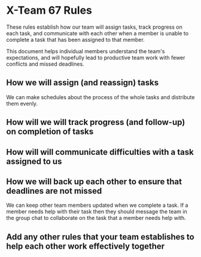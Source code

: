 # X-Team 67 Rules

These rules establish how our team will assign tasks,
track progress on each task, and communicate with each other 
when a member is unable to complete a task that has been assigned to that member.

This document helps individual members understand the team's expectations,
and will hopefully lead to productive team work with fewer conflicts
and missed deadlines.

## How we will assign (and reassign) tasks
We can make schedules about the process of the whole tasks and distribute them evenly.


## How will we will track progress (and follow-up) on completion of tasks



## How will will communicate difficulties with a task assigned to us



## How we will back up each other to ensure that deadlines are not missed
We can keep other team members updated when we complete a task. If a member needs help with their task then they should message the team in the group chat to collaborate on the task that a member needs help with.


## Add any other rules that your team establishes to help each other work effectively together



